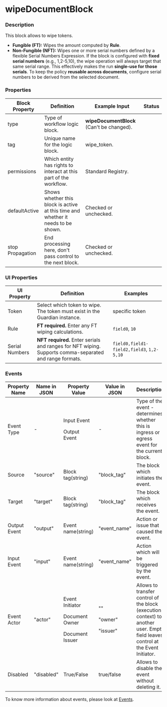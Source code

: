 # wipeDocumentBlock

### Description
This block allows to wipe tokens. 
* **Fungible (FT):** Wipes the amount computed by **Rule**.
* **Non-Fungible (NFT):** Wipes one or more serial numbers defined by a flexible Serial Numbers Expression. If the block is configured with **fixed serial numbers** (e.g., 1,2-5,10), the wipe operation will always target that same serial range. This effectively makes the run **single-use for those serials**. To keep the policy **reusable across documents**, configure serial numbers to be derived from the selected document.


### Properties

| Block Property   | Definition                                                                        | Example Input                             | Status |
| ---------------- | --------------------------------------------------------------------------------- | ----------------------------------------- | ------ |
| type             | Type of workflow logic block.                                                     | **wipeDocumentBlock** (Can't be changed). |        |
| tag              | Unique name for the logic block.                                                  | wipe\_token.                              |        |
| permissions      | Which entity has rights to interact at this part of the workflow.                 | Standard Registry.                        |        |
| defaultActive    | Shows whether this block is active at this time and whether it needs to be shown. | Checked or unchecked.                     |        |
| stop Propagation | End processing here, don't pass control to the next block.                        | Checked or unchecked.                     |        |

### UI Properties

| UI Property         | Definition                                                                                      | Examples                                              |
| ------------------- | ----------------------------------------------------------------------------------------------- | ----------------------------------------------------- |
| Token       | Select which token to wipe. The token must exist in the Guardian instance. | specific token                        |
| Rule        | **FT required.** Enter any FT wiping calculations.                                             | `field0`, `10` |
| Serial Numbers        | **NFT required.** Enter serials and ranges for NFT wiping. Supports comma-separated and range formats.                                             | `field0,field1-field2,field3`, `1,2-5,10`        |

### Events

| Property Name | Name in JSON | Property Value                                                    | Value in JSON                          | Description                                                                                                                     |
| ------------- | ------------ | ----------------------------------------------------------------- | -------------------------------------- | ------------------------------------------------------------------------------------------------------------------------------- |
| Event Type    | -            | <p>Input Event</p><p>Output Event</p>                             | -                                      | Type of the event - determines whether this is ingress or egress event for the current block.                                   |
| Source        | "source"     | Block tag(string)                                                 | "block\_tag"                           | The block which initiates the event.                                                                                            |
| Target        | "target"     | Block tag(string)                                                 | "block\_tag"                           | The block which receives the event.                                                                                             |
| Output Event  | "output"     | Event name(string)                                                | "event\_name"                          | Action or issue that caused the event.                                                                                          |
| Input Event   | "input"      | Event name(string)                                                | "event\_name"                          | Action which will be triggered by the event.                                                                                    |
| Event Actor   | "actor"      | <p>Event Initiator</p><p>Document Owner</p><p>Document Issuer</p> | <p>""</p><p>"owner"</p><p>"issuer"</p> | Allows to transfer control of the block (execution context) to another user. Empty field leaves control at the Event Initiator. |
| Disabled      | "disabled"   | True/False                                                        | true/false                             | Allows to disable the event without deleting it.                                                                                |

To know more information about events, please look at [Events](events.md).
